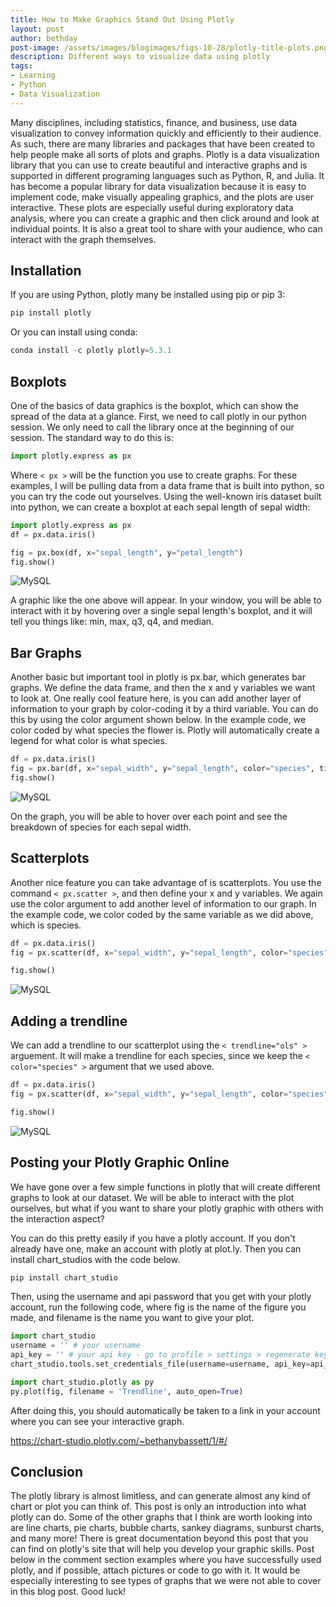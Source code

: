 ```yaml
---
title: How to Make Graphics Stand Out Using Plotly
layout: post
author: bethday
post-image: /assets/images/blogimages/figs-10-28/plotly-title-plots.png
description: Different ways to visualize data using plotly
tags:
- Learning
- Python
- Data Visualization
---
```


Many disciplines, including statistics, finance, and business, use data visualization to convey information quickly and efficiently to their audience. As such, there are many libraries and packages that have been created to help people make all sorts of plots and graphs. Plotly is a data visualization library that you can use to create beautiful and interactive graphs and is supported in different programing languages such as Python, R, and Julia. It has become a popular library for data visualization because it is easy to implement code, make visually appealing graphics, and the plots are user interactive. These plots are especially useful during exploratory data analysis, where you can create a graphic and then click around and look at individual points. It is also a great tool to share with your audience, who can interact with the graph themselves.

## Installation

If you are using Python, plotly many be installed using pip or pip 3:

```python
pip install plotly
```

Or you can install using conda:

```python
conda install -c plotly plotly=5.3.1
```

## Boxplots

One of the basics of data graphics is the boxplot, which can show the spread of the data at a glance. First, we need to call plotly in our python session. We only need to call the library once at the beginning of our session. The standard way to do this is:


```python
import plotly.express as px
```

Where `< px >` will be the function you use to create graphs. For these examples, I will be pulling data from a data frame that is built into python, so you can try the code out yourselves.  Using the well-known iris dataset built into python, we can create a boxplot at each sepal length of sepal width:

```python
import plotly.express as px
df = px.data.iris()

fig = px.box(df, x="sepal_length", y="petal_length")
fig.show()
```

![MySQL](/assets/images/blogimages/figs-10-28/newplot.png)

A graphic like the one above will appear. In your window, you will be able to interact with it by hovering over a single sepal length's boxplot, and it will tell you things like: min, max, q3, q4, and median.

## Bar Graphs

Another basic but important tool in plotly is px.bar, which generates bar graphs. We define the data frame, and then the x and y variables we want to look at. One really cool feature here, is you can add another layer of information to your graph by color-coding it by a third variable. You can do this by using the color argument shown below. In the example code, we color coded by what species the flower is. Plotly will automatically create a legend for what color is what species.

```python
df = px.data.iris()
fig = px.bar(df, x="sepal_width", y="sepal_length", color="species", title="Bar Graph")
fig.show()
```


![MySQL](/assets/images/blogimages/figs-10-28/Bar.png)

On the graph, you will be able to hover over each point and see the breakdown of species for each sepal width.

## Scatterplots

Another nice feature you can take advantage of is scatterplots. You use the command `< px.scatter >`, and then define your x and y variables. We again use the color argument to add another level of information to our graph. In the example code, we color coded by the same variable as we did above, which is species.

```python
df = px.data.iris()
fig = px.scatter(df, x="sepal_width", y="sepal_length", color="species", title="A Plotly Express Figure")

fig.show()
```
![MySQL](/assets/images/blogimages/figs-10-28/Scatter.png)

## Adding a trendline
We can add a trendline to our scatterplot using the `< trendline="ols" >` arguement. It will make a trendline for each species, since we keep the `< color="species" >` argument that we used above.

```python
df = px.data.iris()
fig = px.scatter(df, x="sepal_width", y="sepal_length", color="species", trendline="ols",title="A Plotly Express Figure")

fig.show()
```
![MySQL](/assets/images/blogimages/figs-10-28/trendline.png)

## Posting your Plotly Graphic Online

We have gone over a few simple functions in plotly that will create different graphs to look at our dataset. We will be able to interact with the plot ourselves, but what if you want to share your plotly graphic with others with the interaction aspect?

You can do this pretty easily if you have a plotly account. If you don't already have one, make an account with plotly at plot.ly. Then you can install chart_studios with the code below.

```python
pip install chart_studio
```

Then, using the username and api password that you get with your plotly account, run the following code, where fig is the name of the figure you made, and filename is the name you want to give your plot.


```python
import chart_studio
username = '' # your username
api_key = '' # your api key - go to profile > settings > regenerate key
chart_studio.tools.set_credentials_file(username=username, api_key=api_key)

import chart_studio.plotly as py
py.plot(fig, filename = 'Trendline', auto_open=True)
```

After doing this, you should automatically be taken to a link in your account where you can see your interactive graph.

https://chart-studio.plotly.com/~bethanybassett/1/#/


## Conclusion

The plotly library is almost limitless, and can generate almost any kind of chart or plot you can think of. This post is only an introduction into what plotly can do. Some of the other graphs that I think are worth looking into are line charts, pie charts, bubble charts, sankey diagrams, sunburst charts, and many more! There is great documentation beyond this post that you can find on plotly's site that will help you develop your graphic skills. Post below in the comment section examples where you have successfully used plotly, and if possible, attach pictures or code to go with it. It would be especially interesting to see types of graphs that we were not able to cover in this blog post. Good luck!
